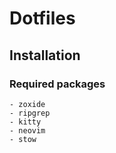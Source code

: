 # Dotfiles

## Installation

### Required packages

    - zoxide
    - ripgrep
    - kitty
    - neovim
    - stow

